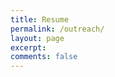 ```yaml
---
title: Resume
permalink: /outreach/
layout: page
excerpt: 
comments: false
---
```

<script src="https://apps.elfsight.com/p/platform.js" defer></script>
<div class="elfsight-app-5d458056-e50e-49b9-b946-f10ecaf9cf9c"></div>







